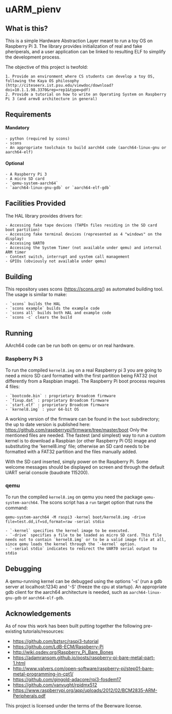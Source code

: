 # uARM_pienv

## What is this?

This is a simple Hardware Abstraction Layer meant to run a toy OS on Raspberry Pi 3. The library provides initialization of real and fake pheriperals, and a user application can be linked to resulting ELF to simplify the development process.

The objective of this project is twofold:

    1. Provide an environment where CS students can develop a toy OS, following the Kaya OS philosophy (http://citeseerx.ist.psu.edu/viewdoc/download?doi=10.1.1.98.3370&rep=rep1&type=pdf)
    2. Provide a tutorial on how to write an Operating System on Raspberry Pi 3 (and armv8 architecture in general)

## Requirements

#### Mandatory

    - python (required by scons)
    - scons
    - An appropriate toolchain to build aarch64 code (aarch64-linux-gnu or aarch64-elf)

#### Optional

    - A Raspberry Pi 3
    - A micro SD card
    - `qemu-system-aarch64`
    - `aarch64-linux-gnu-gdb` or `aarch64-elf-gdb`

## Facilities Provided

The HAL library provides drivers for:

    - Accessing fake tape devices (TAPEn files residing in the SD card boot partition)
    - Accessing fake terminal devices (represented as 4 "windows" on the display)
    - Accessing UART0
    - Accessing the System Timer (not available under qemu) and internal ARM timer
    - Context switch, interrupt and system call management
    - GPIOs (obviously not available under qemu)

## Building

This repository uses scons (https://scons.org/) as automated building tool. The usage is similar to make:

    - `scons` builds the HAL
    - `scons example` builds the example code
    - `scons all` builds both HAL and example code
    - `scons -c` clears the build

## Running

AArch64 code can be run both on qemu or on real hardware.

### Raspberry Pi 3

To run the compiled `kernel8.img` on a real Raspberry pi 3 you are going to need a micro SD card formatted with the first partition being FAT32 (not differently from a Raspbian image). The Raspberry Pi boot process requires 4 files:

    - `bootcode.bin` : proprietary Broadcom firmware
    - `fixup.dat` : proprietary Broadcom firmware
    - `start.elf` : proprietary Broadcom firmware
    - `kernel8.img` : your 64-bit OS

A working version of the firmware can be found in the `boot` subdirectory; the up to date version is published here: https://github.com/raspberrypi/firmware/tree/master/boot
Only the mentioned files are needed.
The fastest (and simplest) way to run a custom kernel is to download a Raspbian (or other Raspberry Pi OS) image and substituting the 'kernel8.img' file; otherwise an SD card needs to be formatted with a FAT32 partition and the files manually added.

With the SD card inserted, simply power on the Raspberry Pi. Some welcome messages should be displayed on screen and through the default UART serial console (baudrate 115200).

### qemu

To run the compiled `kernel8.img` on qemu you need the package `qemu-system-aarch64`. The scons script has a `run` target option that runs the command:

```lang=sh
qemu-system-aarch64 -M raspi3 -kernel boot/kernel8.img -drive file=test.dd,if=sd,format=raw -serial stdio
```

    - `-kernel` specifies the kernel image to be executed.
    - `-drive` specifies a file to be loaded as micro SD card. This file needs not to contain `kernel8.img` or to be a valid image file at all, since qemu loads the kernel through the `-kernel` option.
    - `-serial stdio` indicates to redirect the UART0 serial output to stdio

## Debugging

A qemu-running kernel can be debugged using the options '-s' (run a gdb server at localhost:1234) and '-S' (freeze the cpu at startup). An appropriate gdb client for the aarch64 architecture is needed, such as `aarch64-linux-gnu-gdb` or `aarch64-elf-gdb`.

## Acknowledgements

As of now this work has been built putting together the following pre-existing tutorials/resources:

  - https://github.com/bztsrc/raspi3-tutorial
  - https://github.com/LdB-ECM/Raspberry-Pi
  - http://wiki.osdev.org/Raspberry_Pi_Bare_Bones
  - https://adamransom.github.io/posts/raspberry-pi-bare-metal-part-1.html
  - http://www.valvers.com/open-software/raspberry-pi/step01-bare-metal-programming-in-cpt1/
  - https://github.com/gingold-adacore/rpi3-fosdem17
  - https://github.com/vanvught/rpidmx512
  - https://www.raspberrypi.org/app/uploads/2012/02/BCM2835-ARM-Peripherals.pdf
  
 This project is licensed under the terms of the Beerware license.